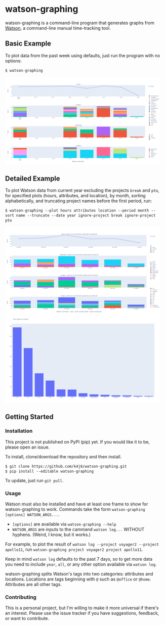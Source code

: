 # watson-graphing

watson-graphing is a command-line program that generates graphs from [Watson](https://tailordev.github.io/Watson/), a command-line manual time-tracking tool.

## Basic Example

To plot data from the past week using defaults, just run the program with no options:
```
$ watson-graphing
```
![watson_graphing_basic](example-images/watson_graphing_basic.png)

## Detailed Example

To plot Watson data from current year excluding the projects `break` and `pto`, for specified plots (hours, attributes, and location), by month, sorting alphabetically, and truncating project names before the first period, run:
```
$ watson-graphing --plot hours attributes location --period month --sort name --truncate --date year ignore-project break ignore-project pto
```
![watson_graphing_full_1](example-images/watson_graphing_full_1.png)
![watson_graphing_full_2](example-images/watson_graphing_full_2.png)

## Getting Started

### Installation

This project is not published on PyPI (pip) yet. If you would like it to be, please open an issue.

To install, clone/download the repository and then install.
```
$ git clone https://github.com/k4j8/watson-graphing.git
$ pip install --editable watson-graphing
```

To update, just run `git pull`.

### Usage

Watson must also be installed and have at least one frame to show for watson-graphing to work. Commands take the form `watson-graphing [options] WATSON_ARGS...`.

- `[options]` are available via `watson-graphing --help`
- `WATSON_ARGS` are inputs to the cammand `watson log...` WITHOUT hyphens. (Weird, I know, but it works.)

For example, to plot the result of `watson log --project voyager2 --project apollo11`, run `watson-graphing project voyager2 project apollo11`.

Keep in mind `watson log` defaults to the past 7 days, so to get more data you need to include `year`, `all`, or any other option available via `watson log`.

watson-graphing splits Watson's tags into two categories: attributes and locations. Locations are tags beginning with `@` such as `@office` or `@home`. Attributes are all other tags.

### Contributing

This is a personal project, but I'm willing to make it more universal if there's an interest. Please use the issue tracker if you have suggestions, feedback, or want to contribute.
